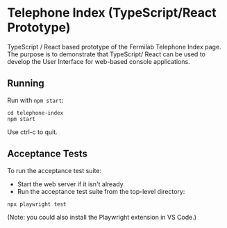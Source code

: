 # Telephone Index (TypeScript/React Prototype)

TypeScript / React based prototype of the Fermilab Telephone Index page.  The purpose is to demonstrate that TypeScript/ React can be used to develop the User Interface for web-based console applications.

## Running

Run with `npm start`:

```
cd telephone-index
npm start
```

Use ctrl-c to quit.

## Acceptance Tests

To run the acceptance test suite:

* Start the web server if it isn't already
* Run the acceptance test suite from the top-level directory:

```
npx playwright test
```

(Note: you could also install the Playwright extension in VS Code.)
